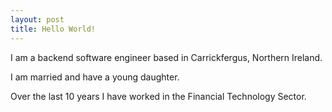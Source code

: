 ```yaml
---
layout: post
title: Hello World!
---
```


I am a backend software engineer based in Carrickfergus, Northern Ireland.

I am married and have a young daughter.

Over the last 10 years I have worked in the Financial Technology Sector.
